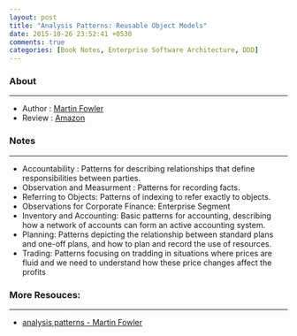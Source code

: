 ```yaml
---
layout: post
title: "Analysis Patterns: Reusable Object Models"
date: 2015-10-26 23:52:41 +0530
comments: true
categories: [Book Notes, Enterprise Software Architecture, DDD]
---
```


### About
----
+ Author : [Martin Fowler](http://martinfowler.com/)
+ Review : [Amazon](http://www.amazon.in/Analysis-Patterns-Reusable-Object-Models/dp/0201895420)

### Notes
----

+ Accountability : Patterns for describing relationships that define responsibilities between parties.
+ Observation and Measurment : Patterns for recording facts.
+ Referring to Objects: Patterns of indexing to refer exactly to objects.
+ Observations for Corporate Finance: Enterprise Segment
+ Inventory and Accounting: Basic patterns for accounting, describing how a network of accounts can form an 
active accounting system.
+ Planning: Patterns depicting the relationship between standard plans and one-off plans, and how to plan and record the use of resources.
+ Trading: Patterns focusing on tradding in situations where prices are fluid and we need to understand how these price changes affect the profits

### More Resouces:
----

+ [analysis patterns - Martin Fowler](http://martinfowler.com/tags/analysis%20patterns.html)